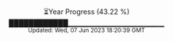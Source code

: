 <p align="center">
⏳Year Progress (43.22 %) <br>
████████████▁▁▁▁▁▁▁▁▁▁▁▁▁▁▁▁▁▁ <br>
<sub>Updated: Wed, 07 Jun 2023 18:20:39 GMT</sub>
</p>

